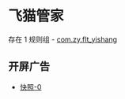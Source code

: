 # 飞猫管家

存在 1 规则组 - [com.zy.flt_yishang](/src/apps/com.zy.flt_yishang.ts)

## 开屏广告

- [快照-0](https://gkd-kit.gitee.io/import/12641337)
